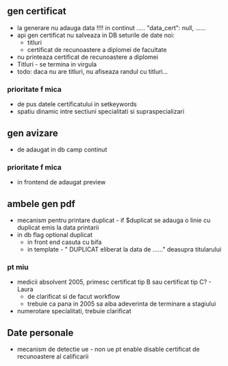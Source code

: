 ## gen certificat

- la generare nu adauga data !!!! in continut ..... "data_cert": null, ......
- api gen certificat nu salveaza in DB seturile de date noi:
  - titluri
  - certificat de recunoastere a diplomei de facultate
- nu printeaza certificat de recunoastere a diplomei
- Titluri - se termina in virgula
- todo: daca nu are titluri, nu afiseaza randul cu titluri...

### prioritate f mica
- de pus datele certificatului in setkeywords
- spatiu dinamic intre sectiuni specialitati si supraspecializari


## gen avizare
- de adaugat in db camp continut

### prioritate f mica
- in frontend de adaugat preview

## ambele gen pdf
- mecanism pentru printare duplicat - if $duplicat se adauga o linie cu duplicat emis la data printarii
- in db flag optional duplicat
  - in front end casuta cu bifa
  - in template - " DUPLICAT eliberat la data de ......" deasupra titularului



### pt miu
- medicii absolvent 2005, primesc certificat tip B sau certificat tip C? - Laura
  - de clarificat si de facut workflow
  - trebuie ca pana in 2005 sa aiba adeverinta de terminare a stagiului
- numerotare specialitati, trebuie clarificat

## Date personale
- mecanism de detectie ue - non ue pt enable disable certificat de recunoastere al calificarii
